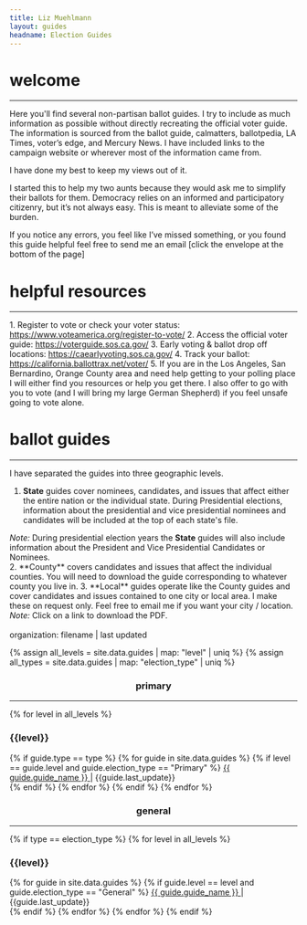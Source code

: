 ```yaml
---
title: Liz Muehlmann
layout: guides
headname: Election Guides
---
```

<h1>welcome</h1>
<hr class = "h-line">

Here you'll find several non-partisan ballot guides. I try to include as much information as possible without directly recreating the official voter guide. The information is sourced from the ballot guide, calmatters, ballotpedia, LA Times, voter’s edge, and Mercury News. I have included links to the campaign website or wherever most of the information came from.

I have done my best to keep my views out of it.

I started this to help my two aunts because they would ask me to simplify their ballots for them. Democracy relies on an informed and participatory citizenry, but it’s not always easy. This is meant to alleviate some of the burden. 

If you notice any errors, you feel like I’ve missed something, or you found this guide helpful feel free to send me an email [click the envelope at the bottom of the page] 

<h1>helpful resources</h1>
<hr class = "h-line">
1. Register to vote or check your voter status: <a href="https://www.voteamerica.org/register-to-vote/">https://www.voteamerica.org/register-to-vote/</a>
2. Access the official voter guide: <a href="https://voterguide.sos.ca.gov/">https://voterguide.sos.ca.gov/</a> 
3. Early voting & ballot drop off locations: <a href="https://caearlyvoting.sos.ca.gov/">https://caearlyvoting.sos.ca.gov/</a>
4. Track your ballot: <a href="https://california.ballottrax.net/voter/">https://california.ballottrax.net/voter/</a>
5. If you are in the Los Angeles, San Bernardino, Orange County area and need help getting to your polling place I will either find you resources or help you get there. I also offer to go with you to vote (and I will bring my large German Shepherd) if you feel unsafe going to vote alone.


<h1>ballot guides</h1>
<hr class = "h-line">

I have separated the guides into three geographic levels. 

1. **State** guides cover nominees, candidates, and issues that affect either the entire nation or the individual state. During Presidential elections, information about the presidential and vice presidential nominees and candidates will be included at the top of each state's file. 
<div class = "boxed">
<i class="fa-regular fa-note-sticky fa-xl"></i>
<i>Note:</i>
During presidential election years the <b>State</b> guides will also include information about the President and Vice Presidential Candidates or Nominees.
</div>
2. **County** covers candidates and issues that affect the individual counties. You will need to download the guide corresponding to whatever county you live in.
3. **Local** guides operate like the County guides and cover candidates and issues contained to one city or local area. I make these on request only. Feel free to email me if you want your city / location.


<div class = "boxed">
<i class="fa-regular fa-note-sticky fa-xl"></i>
<i>Note:</i>
Click on a link to download the PDF. <br> <br> organization: filename | last updated  
</div>

{% assign all_levels = site.data.guides | map: "level" | uniq %}
{% assign all_types = site.data.guides | map: "election_type" | uniq %}


<div class="row">
    <div class="col">
        <h3><center>primary</center></h3>
        <hr class = "h-line"> 
        {% for level in all_levels %}
            <h3 class = "guides">{{level}}</h3>
            {% if guide.type == type %} 
                {% for guide in site.data.guides %}
                    {% if level == guide.level and guide.election_type == "Primary" %}
                        <a href="{{site.url}}/assets/download/{{guide.download}}" target="_blank" rel="noopener noreferrer">
                        {{ guide.guide_name }}
                        </a> | <span class = "guides">{{guide.last_update}}</span><br>
                    {% endif %}
                {% endfor %}
            {% endif %}
        {% endfor %}
    </div>
    <div class="col">
        <h3><center>general</center></h3>
        <hr class = "h-line">
          {% if type == election_type %}
                {% for level in all_levels %}
                    <h3 class="guides">{{level}}</h3>
                    {% for guide in site.data.guides %}
                        {% if guide.level == level and guide.election_type == "General" %}
                            <a href="{{site.url}}/assets/download/{{guide.download}}" target="_blank" rel="noopener noreferrer">
                                {{ guide.guide_name }}
                            </a> | <span class = "guides">{{guide.last_update}}</span><br>
                        {% endif %}
                    {% endfor %}
                {% endfor %}
            {% endif %}
    </div>
</div>